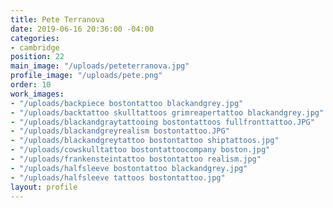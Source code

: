 ```yaml
---
title: Pete Terranova
date: 2019-06-16 20:36:00 -04:00
categories:
- cambridge
position: 22
main_image: "/uploads/peteterranova.jpg"
profile_image: "/uploads/pete.png"
order: 10
work_images:
- "/uploads/backpiece bostontattoo blackandgrey.jpg"
- "/uploads/backtattoo skulltattoos grimreapertattoo blackandgrey.jpg"
- "/uploads/blackandgraytattooing bostontattoos fullfronttattoo.JPG"
- "/uploads/blackandgreyrealism bostontattoo.JPG"
- "/uploads/blackandgreytattoo bostontattoo shiptattoos.jpg"
- "/uploads/cowskulltattoo bostontattoocompany boston.jpg"
- "/uploads/frankensteintattoo bostontattoo realism.jpg"
- "/uploads/halfsleeve bostontattoo blackandgrey.jpg"
- "/uploads/halfsleeve tattoos bostontattoo.jpg"
layout: profile
---
```



